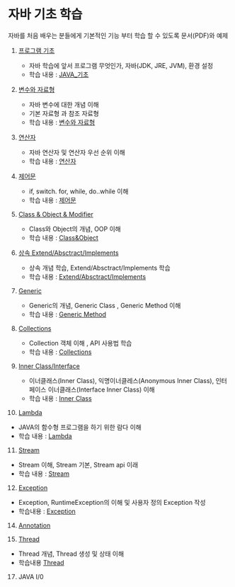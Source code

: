 # 자바 기초 학습
자바를 처음 배우는 분들에게 기본적인 기능 부터 학습 할 수 있도록 문서(PDF)와 예제

1. [프로그램 기초](https://github.com/hyomee/JAVA_EDU/tree/main/FirstJava)
   - 자바 학습에 앞서 프로그램 무엇인가, 자바(JDK, JRE, JVM), 환경 설정 
   - 학습 내용 : [JAVA_기초](https://github.com/hyomee/JAVA_EDU/blob/main/FirstJava/JAVA_기초.pdf)

2. [변수와 자료형](https://github.com/hyomee/JAVA_EDU/tree/main/Variable) 
   - 자바 변수에 대한 개념 이해 
   - 기본 자료형 과 참조 자료형 
   - 학습 내용 : [변수와 자료형](https://github.com/hyomee/JAVA_EDU/blob/main/Variable/JAVA_변수자료형.pdf)

3. [연산자](https://github.com/hyomee/JAVA_EDU/tree/main/Operator)
   - 자바 연산자 및 연산자 우선 순위 이해
   - 학습 내용 : [연산자](https://github.com/hyomee/JAVA_EDU/blob/main/Operator/JAVA_연산자.pdf)

4. [제어문](https://github.com/hyomee/JAVA_EDU/tree/main/Control)
   - if, switch. for, while, do..while 이해
   - 학습 내용 : [제어문](https://github.com/hyomee/JAVA_EDU/blob/main/Control/JAVA_제어.pdf)

5. [Class & Object & Modifier](https://github.com/hyomee/JAVA_EDU/tree/main/ClassObject)
   - Class와 Object의 개념, OOP 이해 
   - 학습 내용 : [Class&Object](https://github.com/hyomee/JAVA_EDU/blob/main/ClassObject/JAVA_Class.pdf)

6. [상속 Extend/Absctract/Implements](https://github.com/hyomee/JAVA_EDU/tree/main/ExtendsAndImplements)
   - 상속 개념 학습, Extend/Absctract/Implements 학습
   - 학습 내용 : [Extend/Absctract/Implements](https://github.com/hyomee/JAVA_EDU/blob/main/ExtendsAndImplements/JAVA_Extends.pdf)
   
7. [Generic](https://github.com/hyomee/JAVA_EDU/tree/main/genericMethod)
   - Generic의 개념, Generic Class , Generic Method 이해 
   - 학습 내용 : [Generic Method](https://github.com/hyomee/JAVA_EDU/blob/main/genericMethod/JAVA_Generic.pdf)
   
8. [Collections](https://github.com/hyomee/JAVA_EDU/tree/main/Collection)
   - Collection 객체 이해 , API 사용법 학습 
   - 학습 내용 : [Collections](https://github.com/hyomee/JAVA_EDU/blob/main/Collection/JAVA_Collection.pdf)
   
9. [Inner Class/Interface](https://github.com/hyomee/JAVA_EDU/tree/main/InnerClass)
   - 이너클래스(Inner Class), 익명이너클레스(Anonymous Inner Class), 인터페이스 이너클래스(Interface Inner Class) 이해
   - 학습 내용 : [Inner Class](https://github.com/hyomee/JAVA_EDU/blob/main/InnerClass/JAVA_InnerClass.pdf)
   
10. [Lambda](https://github.com/hyomee/JAVA_EDU/tree/main/L)
   - JAVA의 함수형 프로그램을 하기 위한 람다 이해
   - 학습 내용 : [Lambda](https://github.com/hyomee/JAVA_EDU/blob/main/L/JAVA_Lambda.pdf)

11. [Stream](https://github.com/hyomee/JAVA_EDU/tree/main/StreamSpringBoot)
   - Stream 이해, Stream 기본, Stream api 이래
   - 학습 내용 : [Stream](https://github.com/hyomee/JAVA_EDU/blob/main/StreamSpringBoot/JAVA_Stream.pdf)

12. [Exception](https://github.com/hyomee/JAVA_EDU/tree/main/Exception)
   - Exception, RuntimeException의 이해 및 사용자 정의 Exception 작성 
   - 학습내용 : [Exception](https://github.com/hyomee/JAVA_EDU/blob/main/Exception/JAVA_Exception.pdf)

14. [Annotation](https://github.com/hyomee/JAVA_EDU/blob/main/Annotation/JAVA_Annotation.pdf)

15. [Thread](https://github.com/hyomee/JAVA_EDU/tree/main/Thread)
   - Thread 개념, Thread 생성 및 상태 이해
   - 학습내용 [Thread](https://github.com/hyomee/JAVA_EDU/blob/main/Thread/JAVA_Thread.pdf)

17. JAVA I/0

